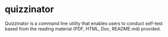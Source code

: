 # quizzinator
Quizzinator is a command line utility that enables users to conduct self-test based from the reading material (PDF, HTML, Doc, README.md) provided.
